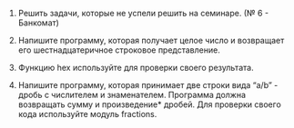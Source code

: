1) Решить задачи, которые не успели решить на семинаре. (№ 6 - Банкомат)  

2) Напишите программу, которая получает целое число и возвращает его шестнадцатеричное строковое представление.  
3) Функцию hex используйте для проверки своего результата.  
3) Напишите программу, которая принимает две строки вида “a/b” - дробь с числителем и знаменателем. Программа должна возвращать сумму и произведение* дробей. Для проверки своего кода используйте модуль fractions.